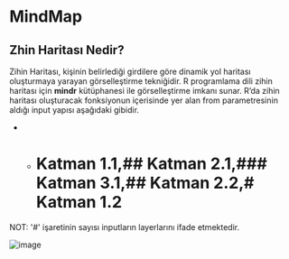 # MindMap
## Zhin Haritası Nedir?
Zihin Haritası, kişinin belirlediği girdilere göre dinamik yol haritası oluşturmaya yarayan görselleştirme tekniğidir. R programlama dili zihin haritası için **mindr** kütüphanesi ile görselleştirme imkanı sunar. R’da zihin haritası oluşturacak fonksiyonun 
içerisinde yer alan from parametresinin aldığı input yapısı aşağıdaki gibidir.
  * - # Katman 1.1,## Katman 2.1,### Katman 3.1,## Katman 2.2,# Katman 1.2
 NOT: '#' işaretinin sayısı inputların layerlarını ifade etmektedir. 

![image](https://user-images.githubusercontent.com/61660262/141678841-ed475b84-c5ef-43f1-8aa7-541d2ef414c2.png)

